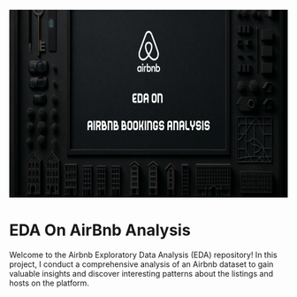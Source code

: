 <p align="center">
  <img src="https://github.com/Tahascommit/AirBnb_EDA/blob/5c04fa1e962b3d2b0c0d9c9960f2ac019a3cbd28/assets/Airbnb_Featured_image.png" width="703" height="340">
</p>

# EDA On AirBnb Analysis
Welcome to the Airbnb Exploratory Data Analysis (EDA) repository! In this project, I conduct a comprehensive analysis of an Airbnb dataset to gain valuable insights and discover interesting patterns about the listings and hosts on the platform.
